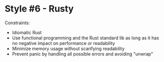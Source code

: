# Style #6 - Rusty

Constraints:

- Idiomatic Rust
- Use functional programming and the Rust standard lib as 
  long as it has no negative impact on performance or readability
- Minimize memory usage without scarifying readability 
- Prevent panic by handling all possible errors and avoiding "unwrap" 
